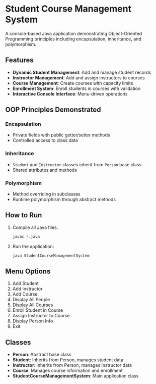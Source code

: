 # Student Course Management System

A console-based Java application demonstrating Object-Oriented Programming principles including encapsulation, inheritance, and polymorphism.

## Features

- **Dynamic Student Management**: Add and manage student records
- **Instructor Management**: Add and assign instructors to courses
- **Course Management**: Create courses with capacity limits
- **Enrollment System**: Enroll students in courses with validation
- **Interactive Console Interface**: Menu-driven operations

## OOP Principles Demonstrated

### Encapsulation
- Private fields with public getter/setter methods
- Controlled access to class data

### Inheritance
- `Student` and `Instructor` classes inherit from `Person` base class
- Shared attributes and methods

### Polymorphism
- Method overriding in subclasses
- Runtime polymorphism through abstract methods

## How to Run

1. Compile all Java files:
   ```bash
   javac *.java
   ```

2. Run the application:
   ```bash
   java StudentCourseManagementSystem
   ```

## Menu Options

1. Add Student
2. Add Instructor
3. Add Course
4. Display All People
5. Display All Courses
6. Enroll Student in Course
7. Assign Instructor to Course
8. Display Person Info
9. Exit

## Classes

- **Person**: Abstract base class
- **Student**: Inherits from Person, manages student data
- **Instructor**: Inherits from Person, manages instructor data
- **Course**: Manages course information and enrollment
- **StudentCourseManagementSystem**: Main application class